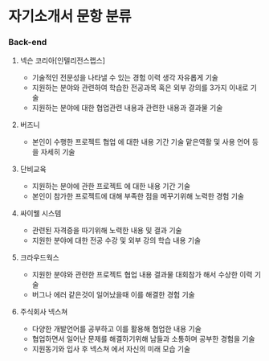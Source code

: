 # 자기소개서 문항 분류

### Back-end

1. 넥슨 코리아[인텔리전스랩스]
   - 기술적인 전문성을 나타낼 수 있는 경험 이력 생각 자유롭게 기술
   - 지원하는 분야와 관련하여 학습한 전공과목 혹은 외부 강의를 3가지 이내로 기술
   - 지원하는 분야에 대한 협업관련 내용과 관련한 내용과 결과물 기술

2. 버즈니
   - 본인이 수행한 프로젝트 협업 에 대한 내용 기간 기술 맡은역활 및 사용 언어 등을 자세히 기술

3. 단비교육
   - 지원하는 분야에 관한 프로젝트 에 대한 내용 기간 기술 
   - 본인이 참가한 프로젝트에 대해 부족한 점을 메꾸기위해 노력한 경험 기술

4. 싸이웰 시스템
   - 관련된 자격증을 따기위해 노력한 내용 및 결과 기술
   - 지원한 분야에 대한 전공 수강 및 외부 강의 학습 내용 기술

5. 크라우드웍스
   - 지원한 분야와 관련한 프로젝트 협업 내용 결과물 대회참가 해서 수상한 이력 기술
   - 버그나 에러 같은것이 일어났을때 이를 해결한 경험 기술

6. 주식회사 넥스쳐
   - 다양한 개발언어를 공부하고 이를 활용해 협업한 내용 기술
   - 협업하면서 일어난 문제를 해결하기위해 남들과 소통하며 공부한 경험을 기술
   - 지원동기와 입사 후 넥스쳐 에서 자신의 미래 모습 기술